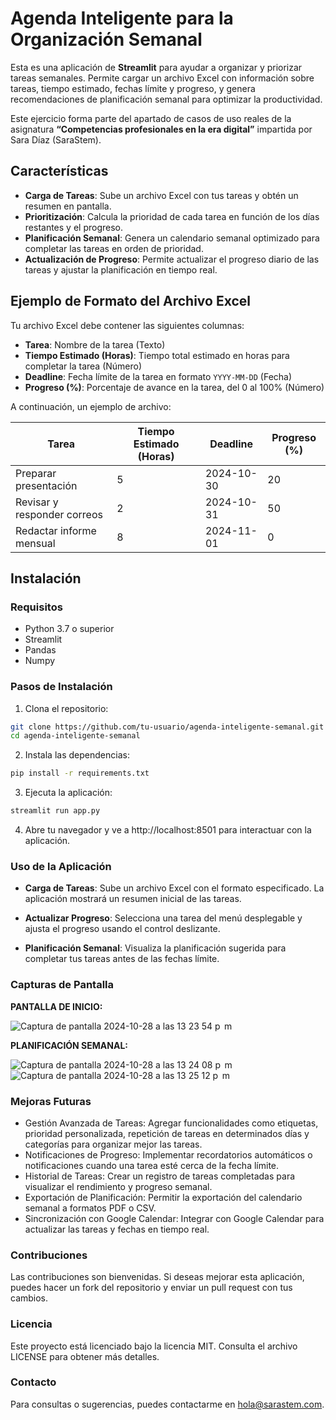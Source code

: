 # Agenda Inteligente para la Organización Semanal

Esta es una aplicación de **Streamlit** para ayudar a organizar y priorizar tareas semanales. Permite cargar un archivo Excel con información sobre tareas, tiempo estimado, fechas límite y progreso, y genera recomendaciones de planificación semanal para optimizar la productividad.

Este ejercicio forma parte del apartado de casos de uso reales de la asignatura **“Competencias profesionales en la era digital”** impartida por Sara Díaz (SaraStem).

## Características

- **Carga de Tareas**: Sube un archivo Excel con tus tareas y obtén un resumen en pantalla.
- **Prioritización**: Calcula la prioridad de cada tarea en función de los días restantes y el progreso.
- **Planificación Semanal**: Genera un calendario semanal optimizado para completar las tareas en orden de prioridad.
- **Actualización de Progreso**: Permite actualizar el progreso diario de las tareas y ajustar la planificación en tiempo real.

## Ejemplo de Formato del Archivo Excel

Tu archivo Excel debe contener las siguientes columnas:
- **Tarea**: Nombre de la tarea (Texto)
- **Tiempo Estimado (Horas)**: Tiempo total estimado en horas para completar la tarea (Número)
- **Deadline**: Fecha límite de la tarea en formato `YYYY-MM-DD` (Fecha)
- **Progreso (%)**: Porcentaje de avance en la tarea, del 0 al 100% (Número)

A continuación, un ejemplo de archivo:

| Tarea                         | Tiempo Estimado (Horas) | Deadline   | Progreso (%) |
|-------------------------------|--------------------------|------------|--------------|
| Preparar presentación         | 5                        | 2024-10-30 | 20           |
| Revisar y responder correos   | 2                        | 2024-10-31 | 50           |
| Redactar informe mensual      | 8                        | 2024-11-01 | 0            |

## Instalación

### Requisitos

- Python 3.7 o superior
- Streamlit
- Pandas
- Numpy

### Pasos de Instalación

1. Clona el repositorio:
 ```bash
 git clone https://github.com/tu-usuario/agenda-inteligente-semanal.git
 cd agenda-inteligente-semanal
 ```
   
2. Instala las dependencias:
  ```bash
  pip install -r requirements.txt
  ```

3. Ejecuta la aplicación:
  ```bash
  streamlit run app.py
  ```

4. Abre tu navegador y ve a http://localhost:8501 para interactuar con la aplicación.

### Uso de la Aplicación

- **Carga de Tareas**: Sube un archivo Excel con el formato especificado. La aplicación mostrará un resumen inicial de las tareas.

- **Actualizar Progreso**: Selecciona una tarea del menú desplegable y ajusta el progreso usando el control deslizante.

- **Planificación Semanal**: Visualiza la planificación sugerida para completar tus tareas antes de las fechas límite.

### Capturas de Pantalla

**PANTALLA DE INICIO:**

![Captura de pantalla 2024-10-28 a las 13 23 54 p  m](https://github.com/user-attachments/assets/7cef48f6-2877-44e9-8a78-93fae1e714e3)

**PLANIFICACIÓN SEMANAL:**

![Captura de pantalla 2024-10-28 a las 13 24 08 p  m](https://github.com/user-attachments/assets/6f8b4e0a-53a6-46ba-98a0-15b685b598ed)
![Captura de pantalla 2024-10-28 a las 13 25 12 p  m](https://github.com/user-attachments/assets/ca5b901d-6ae2-49f9-a474-dcea8f37b674)

### Mejoras Futuras

- Gestión Avanzada de Tareas: Agregar funcionalidades como etiquetas, prioridad personalizada, repetición de tareas en determinados días y categorías para organizar mejor las tareas.
- Notificaciones de Progreso: Implementar recordatorios automáticos o notificaciones cuando una tarea esté cerca de la fecha límite.
- Historial de Tareas: Crear un registro de tareas completadas para visualizar el rendimiento y progreso semanal.
- Exportación de Planificación: Permitir la exportación del calendario semanal a formatos PDF o CSV.
- Sincronización con Google Calendar: Integrar con Google Calendar para actualizar las tareas y fechas en tiempo real.

### Contribuciones

Las contribuciones son bienvenidas. Si deseas mejorar esta aplicación, puedes hacer un fork del repositorio y enviar un pull request con tus cambios.

### Licencia

Este proyecto está licenciado bajo la licencia MIT. Consulta el archivo LICENSE para obtener más detalles.

### Contacto

Para consultas o sugerencias, puedes contactarme en hola@sarastem.com.



